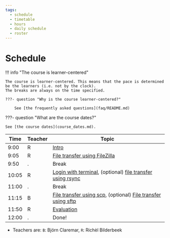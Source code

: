 ```yaml
---
tags:
  - schedule
  - timetable
  - hours
  - daily schedule
  - roster
---
```


# Schedule

!!! info "The course is learner-centered"

    The course is learner-centered. This means that the pace is determined
    be the learners (i.e. not by the clock).
    The breaks are always on the time specified.

    ???- question "Why is the course learner-centered?"

        See [the frequently asked questions](faq/README.md)

???- question "What are the course dates?"

    See [the course dates](course_dates.md).

Time  |Teacher|Topic
------|-------|-------------------------------------------------
9:00  |R      |[Intro](sessions/intro.md)
9:05  |R      |[File transfer using FileZilla](sessions/filezilla/README.md)
9:50  |.      |Break
10:05 |R      |[Login with terminal](sessions/login_terminal/README.md), (optional) [file transfer using rsync](sessions/rsync/README.md)
11:00 |.      |Break
11:15 |B      |[File transfer using scp](sessions/scp/README.md), (optional) [File transfer using sftp](sessions/sftp/README.md)
11:50 |R      |[Evaluation](evaluation.md)
12:00 |.      |Done!

- Teachers are: `B`: Björn Claremar, `R`: Richèl Bilderbeek
